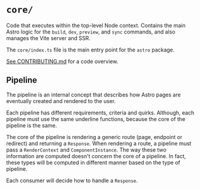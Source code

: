 # `core/`

Code that executes within the top-level Node context. Contains the main Astro logic for the `build`, `dev`, `preview`, and `sync` commands, and also manages the Vite server and SSR.

The `core/index.ts` file is the main entry point for the `astro` package.

[See CONTRIBUTING.md](../../../../CONTRIBUTING.md) for a code overview.

## Pipeline

The pipeline is an internal concept that describes how Astro pages are eventually created and rendered to the user.

Each pipeline has different requirements, criteria and quirks. Although, each pipeline must use the same underline functions, because
the core of the pipeline is the same.

The core of the pipeline is rendering a generic route (page, endpoint or redirect) and returning a `Response`.
When rendering a route, a pipeline must pass a `RenderContext` and `ComponentInstance`. The way these two information are
computed doesn't concern the core of a pipeline. In fact, these types will be computed in different manner based on the type of pipeline.

Each consumer will decide how to handle a `Response`.
